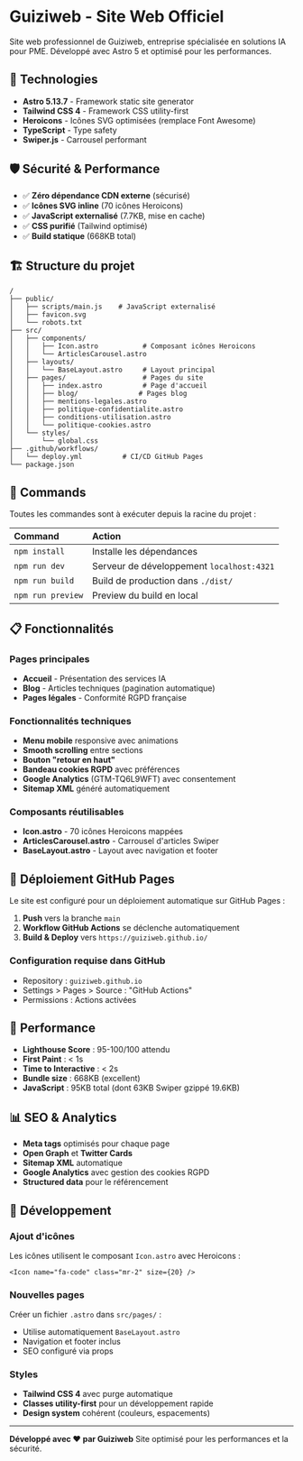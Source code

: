 # Guiziweb - Site Web Officiel

Site web professionnel de Guiziweb, entreprise spécialisée en solutions IA pour PME.
Développé avec Astro 5 et optimisé pour les performances.

## 🚀 Technologies

- **Astro 5.13.7** - Framework static site generator
- **Tailwind CSS 4** - Framework CSS utility-first
- **Heroicons** - Icônes SVG optimisées (remplace Font Awesome)
- **TypeScript** - Type safety
- **Swiper.js** - Carrousel performant

## 🛡️ Sécurité & Performance

- ✅ **Zéro dépendance CDN externe** (sécurisé)
- ✅ **Icônes SVG inline** (70 icônes Heroicons)
- ✅ **JavaScript externalisé** (7.7KB, mise en cache)
- ✅ **CSS purifié** (Tailwind optimisé)
- ✅ **Build statique** (668KB total)

## 🏗️ Structure du projet

```text
/
├── public/
│   ├── scripts/main.js    # JavaScript externalisé
│   ├── favicon.svg
│   └── robots.txt
├── src/
│   ├── components/
│   │   ├── Icon.astro           # Composant icônes Heroicons
│   │   └── ArticlesCarousel.astro
│   ├── layouts/
│   │   └── BaseLayout.astro     # Layout principal
│   ├── pages/                   # Pages du site
│   │   ├── index.astro          # Page d'accueil
│   │   ├── blog/               # Pages blog
│   │   ├── mentions-legales.astro
│   │   ├── politique-confidentialite.astro
│   │   ├── conditions-utilisation.astro
│   │   └── politique-cookies.astro
│   └── styles/
│       └── global.css
├── .github/workflows/
│   └── deploy.yml          # CI/CD GitHub Pages
└── package.json
```

## 🧞 Commands

Toutes les commandes sont à exécuter depuis la racine du projet :

| Command              | Action                                           |
| :------------------- | :----------------------------------------------- |
| `npm install`        | Installe les dépendances                        |
| `npm run dev`        | Serveur de développement `localhost:4321`       |
| `npm run build`      | Build de production dans `./dist/`              |
| `npm run preview`    | Preview du build en local                       |

## 📋 Fonctionnalités

### Pages principales
- **Accueil** - Présentation des services IA
- **Blog** - Articles techniques (pagination automatique)
- **Pages légales** - Conformité RGPD française

### Fonctionnalités techniques
- **Menu mobile** responsive avec animations
- **Smooth scrolling** entre sections
- **Bouton "retour en haut"**
- **Bandeau cookies RGPD** avec préférences
- **Google Analytics** (GTM-TQ6L9WFT) avec consentement
- **Sitemap XML** généré automatiquement

### Composants réutilisables
- **Icon.astro** - 70 icônes Heroicons mappées
- **ArticlesCarousel.astro** - Carrousel d'articles Swiper
- **BaseLayout.astro** - Layout avec navigation et footer

## 🚀 Déploiement GitHub Pages

Le site est configuré pour un déploiement automatique sur GitHub Pages :

1. **Push** vers la branche `main`
2. **Workflow GitHub Actions** se déclenche automatiquement
3. **Build & Deploy** vers `https://guiziweb.github.io/`

### Configuration requise dans GitHub
- Repository : `guiziweb.github.io`
- Settings > Pages > Source : "GitHub Actions"
- Permissions : Actions activées

## 🎯 Performance

- **Lighthouse Score** : 95-100/100 attendu
- **First Paint** : < 1s
- **Time to Interactive** : < 2s
- **Bundle size** : 668KB (excellent)
- **JavaScript** : 95KB total (dont 63KB Swiper gzippé 19.6KB)

## 📊 SEO & Analytics

- **Meta tags** optimisés pour chaque page
- **Open Graph** et **Twitter Cards**
- **Sitemap XML** automatique
- **Google Analytics** avec gestion des cookies RGPD
- **Structured data** pour le référencement

## 🔧 Développement

### Ajout d'icônes
Les icônes utilisent le composant `Icon.astro` avec Heroicons :
```astro
<Icon name="fa-code" class="mr-2" size={20} />
```

### Nouvelles pages
Créer un fichier `.astro` dans `src/pages/` :
- Utilise automatiquement `BaseLayout.astro`
- Navigation et footer inclus
- SEO configuré via props

### Styles
- **Tailwind CSS 4** avec purge automatique
- **Classes utility-first** pour un développement rapide
- **Design system** cohérent (couleurs, espacements)

---

**Développé avec ❤️ par Guiziweb**
Site optimisé pour les performances et la sécurité.